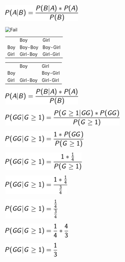 

![Bayes's Theorem](./graphics/BayesTheorem1.gif)

<img align="center" src="./graphics/BayesTheorem1" alt="Fail">

<table>
  <tr><td></td><td>Boy</td><td>Girl</td></tr>
  <tr><td>Boy</td><td>Boy-Boy</td><td>Boy-Girl</td></tr>
  <tr><td>Girl</td><td>Girl-Boy</td><td>Girl-Girl</td></tr>
</table>



<table>
  <tr><td></td><td>Boy</td><td>Girl</td></tr>
  <tr><td>Boy</td><td></td><td>Boy-Girl</td></tr>
  <tr><td>Girl</td><td>Girl-Boy</td><td>Girl-Girl</td></tr>
</table>

![Bayes's Theorem](./graphics/BayesTheorem1.gif)

![Bayes's Theorem](./graphics/BayesTheorem2.gif)

![Bayes's Theorem](./graphics/BayesTheorem3.gif)

![Bayes's Theorem](./graphics/BayesTheorem4.gif)

![Bayes's Theorem](./graphics/BayesTheorem5.gif)

![Bayes's Theorem](./graphics/BayesTheorem6.gif)

![Bayes's Theorem](./graphics/BayesTheorem7.gif)

![Bayes's Theorem](./graphics/BayesTheorem8.gif)
